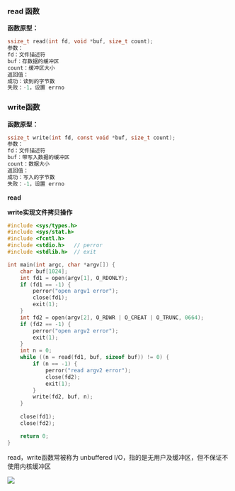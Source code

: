 ### read 函数

**函数原型：**

```c
ssize_t read(int fd, void *buf, size_t count);
参数：
fd：文件描述符
buf：存数据的缓冲区
count：缓冲区大小
返回值：
成功：读到的字节数
失败：-1，设置 errno
```

### write函数

**函数原型：**

```c
ssize_t write(int fd, const void *buf, size_t count);
参数：
fd：文件描述符
buf：带写入数据的缓冲区
count：数据大小
返回值：
成功：写入的字节数
失败：-1，设置 errno
```

**read**

**write实现文件拷贝操作**

```c
#include <sys/types.h>
#include <sys/stat.h>
#include <fcntl.h>
#include <stdio.h>   // perror
#include <stdlib.h>  // exit

int main(int argc, char *argv[]) {
    char buf[1024];
    int fd1 = open(argv[1], O_RDONLY);
    if (fd1 == -1) {
        perror("open argv1 error");
        close(fd1);
        exit(1);
	}
    int fd2 = open(argv[2], O_RDWR | O_CREAT | O_TRUNC, 0664);
    if (fd2 == -1) {
        perror("open argv2 error");
        exit(1);
	}
    int n = 0;
    while ((n = read(fd1, buf, sizeof buf)) != 0) {
        if (n == -1) {
            perror("read argv2 error");
            close(fd2);
            exit(1);
		}
        write(fd2, buf, n);
    }
    
    close(fd1);
    close(fd2);

    return 0;
}
```

read，write函数常被称为 unbuffered I/O，指的是无用户及缓冲区，但不保证不使用内核缓冲区

![](https://raw.githubusercontent.com/hacker-dvd/notes/img/Snipaste_2022-10-09_17-11-11.png)

